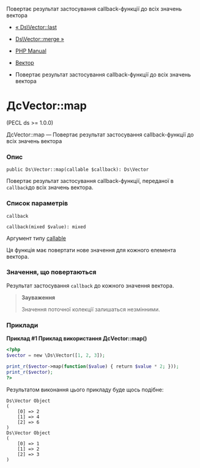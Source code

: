 Повертає результат застосування callback-функції до всіх значень вектора

-   [« Ds\\Vector::last](ds-vector.last.html)
    
-   [Ds\\Vector::merge »](ds-vector.merge.html)
    
-   [PHP Manual](index.html)
    
-   [Вектор](class.ds-vector.html)
    
-   Повертає результат застосування callback-функції до всіх значень вектора
    

# ДсVector::map

(PECL ds >= 1.0.0)

ДсVector::map — Повертає результат застосування callback-функції до всіх значень вектора

### Опис

```methodsynopsis
public Ds\Vector::map(callable $callback): Ds\Vector
```

Повертає результат застосування callback-функції, переданої в `callback`до всіх значень вектора.

### Список параметрів

`callback`

```methodsynopsis
callback(mixed $value): mixed
```

Аргумент типу [callable](language.types.callable.html)

Ця функція має повертати нове значення для кожного елемента вектора.

### Значення, що повертаються

Результат застосування `callback` до кожного значення вектора.

> **Зауваження**
> 
> Значення поточної колекції залишаться незмінними.

### Приклади

**Приклад #1 Приклад використання **ДсVector::map()****

```php
<?php
$vector = new \Ds\Vector([1, 2, 3]);

print_r($vector->map(function($value) { return $value * 2; }));
print_r($vector);
?>
```

Результатом виконання цього прикладу буде щось подібне:

```
Ds\Vector Object
(
    [0] => 2
    [1] => 4
    [2] => 6
)
Ds\Vector Object
(
    [0] => 1
    [1] => 2
    [2] => 3
)
```